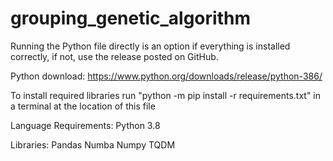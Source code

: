 # grouping_genetic_algorithm

Running the Python file directly is an option if everything is installed correctly, if not, use the release posted on GitHub.

Python download: https://www.python.org/downloads/release/python-386/

To install required libraries run "python -m pip install -r requirements.txt" in a terminal at the location of this file

Language Requirements:
Python 3.8

Libraries:
Pandas
Numba
Numpy
TQDM
